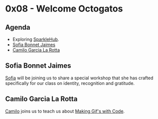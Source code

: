# 0x08 - Welcome Octogatos

## Agenda

* Exploring [SparkleHub][sparklehub].
* [Sofia Bonnet Jaimes](#sofia-bonnet-jaimes)
* [Camilo Garcia La Rotta](#camilo-garcia-la-rotta)

## Sofia Bonnet Jaimes

[Sofia][sofia] will be joining us to share a special workshop that she has crafted
specifically for our class on identity, recognition and gratitude.

## Camilo Garcia La Rotta

[Camilo][camilo] joins us to teach us about [Making Gif's with Code][making_gifs].

[camilo]: https://github.com/camilogarcialarotta
[making_gifs]: https://camilogarcialarotta.github.io/presentations/talks/gifs-in-go/
[sofia]: https://github.com/sofiatwins
[sparklehub]: https://github.com/CodeChica/SparkleHub-lite
